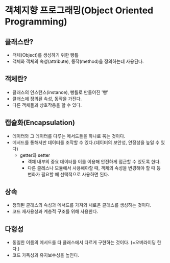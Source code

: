 # 객체지향 프로그래밍(Object Oriented Programming)  
  
  
  
## 클래스란?  
- 객체(Object)를 생성하기 위한 빵틀  
- 객체와 객체의 속성(attribute), 동작(method)을 정의하는데 사용된다.  
  
    
## 객체란?  
- 클래스의 인스턴스(instance), 빵틀로 만들어진 '빵'  
- 클래스에 정의된 속성, 동작을 가진다.  
- 다른 객체들과 상호작용을 할 수 있다.  
  
    
## 캡슐화(Encapsulation)  
- 데이터와 그 데이터를 다루는 메서드들을 하나로 묶는 것이다.  
- 메서드를 통해서만 데이터를 조작할 수 있다.(데이터의 보안성, 안정성을 높일 수 있다)  
    * getter와 setter
      - 객체 내부의 중요 데이터를 이를 이용해 안전하게 접근할 수 있도록 한다.
      - 다른 클레스나 모듈에서 사용해야할 때, 객체의 속성을 변경해야 할 때 등 변화가 필요할 때 선택적으로 사용하면 된다.  
   
   
## 상속  
- 정의된 클래스의 속성과 메서드를 가져와 새로운 클래스를 생성하는 것이다.  
- 코드 재사용성과 계층적 구조를 위해 사용한다.  
  
    
## 다형성  
- 동일한 이름의 메서드를 타 클래스에서 다르게 구현하는 것이다. (=오버라이딩 한다.)  
- 코드 가독성과 유지보수성을 높인다.  
  
    
